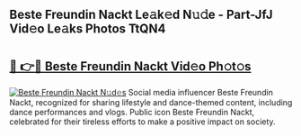 ## Beste Freundin Nackt Le𝚊k𝚎d N𝚞𝚍e - Part-JfJ Vid𝚎o Le𝚊ks Photos TtQN4

# <h2><a href="http://fb74c9c.evod.top/?m=Beste+Freundin+Nackt">🔗 👉🔴 Beste Freundin Nackt Vid𝚎o Ph𝚘t𝚘s</a></h2>

[![Beste Freundin Nackt N𝚞d𝚎s](https://i.imgur.com/8V9OHl7.gif)](http://fb74c9c.evod.top/?m=Beste+Freundin+Nackt)
Social media influencer Beste Freundin Nackt, recognized for sharing lifestyle and dance-themed content, including dance performances and vlogs. Public icon Beste Freundin Nackt, celebrated for their tireless efforts to make a positive impact on society. 
